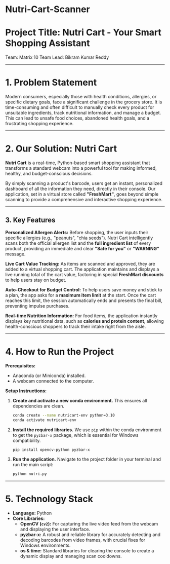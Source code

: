 # Nutri-Cart-Scanner
# Project Title: Nutri Cart - Your Smart Shopping Assistant

Team: Matrix 10
Team Lead: Bikram Kumar Reddy

---

# 1. Problem Statement

Modern consumers, especially those with health conditions, allergies, or specific dietary goals, face a significant challenge in the grocery store. It is time-consuming and often difficult to manually check every product for unsuitable ingredients, track nutritional information, and manage a budget. This can lead to unsafe food choices, abandoned health goals, and a frustrating shopping experience.

---

# 2. Our Solution: Nutri Cart

**Nutri Cart** is a real-time, Python-based smart shopping assistant that transforms a standard webcam into a powerful tool for making informed, healthy, and budget-conscious decisions.

By simply scanning a product's barcode, users get an instant, personalized dashboard of all the information they need, directly in their console. Our application, set in a virtual store called **"FreshMart"**, goes beyond simple scanning to provide a comprehensive and interactive shopping experience.

---

## 3. Key Features

 **Personalized Allergen Alerts:** Before shopping, the user inputs their specific allergies (e.g., "peanuts", "chia seeds"). Nutri Cart intelligently scans both the official allergen list and the **full ingredient list** of every product, providing an immediate and clear **"Safe for you"** or **"WARNING"** message.

 **Live Cart Value Tracking:** As items are scanned and approved, they are added to a virtual shopping cart. The application maintains and displays a live running total of the cart value, factoring in special **FreshMart discounts** to help users stay on budget.

 **Auto-Checkout for Budget Control:** To help users save money and stick to a plan, the app asks for a **maximum item limit** at the start. Once the cart reaches this limit, the session automatically ends and presents the final bill, preventing impulse purchases.

 **Real-time Nutrition Information:** For food items, the application instantly displays key nutritional data, such as **calories and protein content**, allowing health-conscious shoppers to track their intake    right from the aisle.

---

# 4. How to Run the Project

**Prerequisites:**
* Anaconda (or Miniconda) installed.
* A webcam connected to the computer.

**Setup Instructions:**

1.  **Create and activate a new conda environment.** This ensures all dependencies are clean.
    ```bash
    conda create --name nutricart-env python=3.10
    conda activate nutricart-env
    ```

2.  **Install the required libraries.** We use `pip` within the conda environment to get the `pyzbar-x` package, which is essential for Windows compatibility.
    ```bash
    pip install opencv-python pyzbar-x
    ```

3.  **Run the application.** Navigate to the project folder in your terminal and run the main script:
    ```bash
    python nutri.py
    ```
---

# 5. Technology Stack

* **Language:** Python
* **Core Libraries:**
    * **OpenCV (`cv2`):** For capturing the live video feed from the webcam and displaying the user interface.
    * **pyzbar-x:** A robust and reliable library for accurately detecting and decoding barcodes from video frames, with crucial fixes for Windows environments.
    * **os & time:** Standard libraries for clearing the console to create a dynamic display and managing scan cooldowns.
